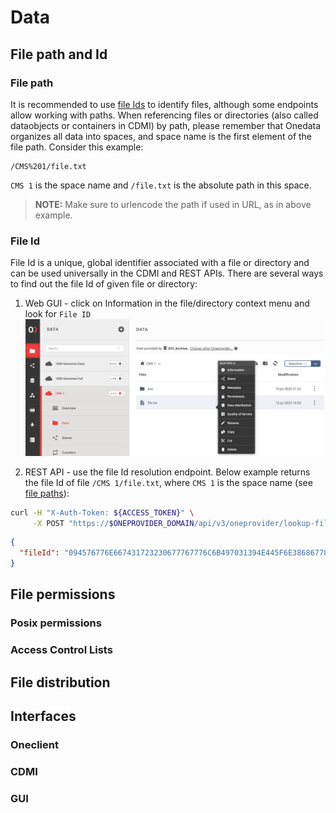 # Data
<!-- This file is referenced at least one time as "data.md" -->

## File path and Id
<!-- This header is referenced at least one time as "#file-path-and-id" -->

### File path
<!-- This header is referenced at least one time as "#file-paths" -->
It is recommended to use [file Ids](#file-id) to identify files, although some endpoints allow working with paths. 
When referencing files or directories (also called dataobjects or containers in CDMI) by path, 
please remember that Onedata organizes all data into spaces, and space name is the first element of 
the file path. Consider this example:
```shell script
/CMS%201/file.txt
```
`CMS 1` is the space name and `/file.txt` is the absolute path in this space.

>**NOTE:** Make sure to urlencode the path if used in URL, as in above example.

### File Id
<!-- This header is referenced at least one time as "#file-id" -->

File Id is a unique, global identifier associated with a file or directory and
can be used universally in the CDMI and REST APIs. There are several ways to 
find out the file Id of given file or directory:

1. Web GUI - click on Information in the file/directory context menu and look 
for `File ID`
![image](../../images/user-guide/data/file-information.png)

2. REST API - use the file Id resolution endpoint. Below example returns the 
file Id of file `/CMS 1/file.txt`, where `CMS 1` is the space name 
(see [file paths](#file-path)):
```bash 
curl -H "X-Auth-Token: ${ACCESS_TOKEN}" \
     -X POST "https://$ONEPROVIDER_DOMAIN/api/v3/oneprovider/lookup-file-id/CMS%201/file.txt"
```

```json 
{
  "fileId": "094576776E667431723230677767776C6B497031394E445F6E3868677873..."
}
```

## File permissions

### Posix permissions
<!-- This header is referenced at least one time as "#posix-permissions" -->

### Access Control Lists
<!-- This header is referenced at least one time as "#access-control-lists" -->

## File distribution  <!-- link to replication & migration -->

## Interfaces

### Oneclient <!-- TODO: link to Oneclient -->

### CDMI <!-- short description + link -->

### GUI <!-- screenshots -->
